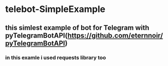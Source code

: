 # telebot-SimpleExample
## this simlest example of bot for Telegram with **pyTelegramBotAPI**(https://github.com/eternnoir/pyTelegramBotAPI)
### in this examle i used requests library too
